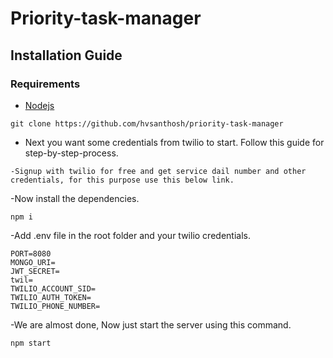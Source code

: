 # Priority-task-manager

## Installation Guide

### Requirements
- [Nodejs](https://nodejs.org/en/download)

 ```shell
git clone https://github.com/hvsanthosh/priority-task-manager
```
- Next you want some credentials from twilio to start. Follow this guide for step-by-step-process.
```shell
-Signup with twilio for free and get service dail number and other credentials, for this purpose use this below link.
```

-Now install the dependencies.
```shell
npm i
```
-Add .env file in the root folder and your twilio credentials.
```shell
PORT=8080
MONGO_URI=
JWT_SECRET=
twil=
TWILIO_ACCOUNT_SID=
TWILIO_AUTH_TOKEN=
TWILIO_PHONE_NUMBER=
```
-We are almost done, Now just start the  server using this command.
```shell
npm start
```

